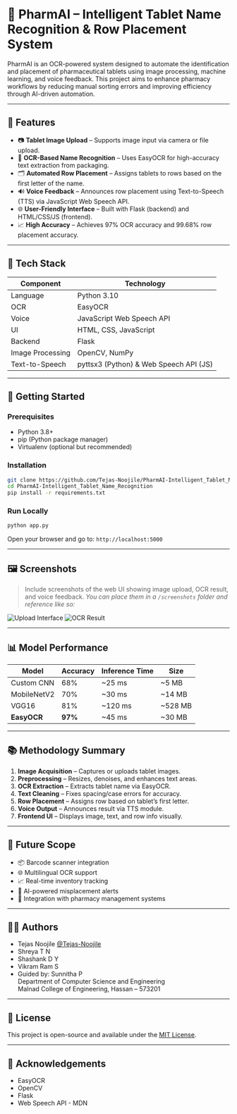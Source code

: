 
# 💊 PharmAI – Intelligent Tablet Name Recognition & Row Placement System

PharmAI is an OCR-powered system designed to automate the identification and placement of pharmaceutical tablets using image processing, machine learning, and voice feedback. This project aims to enhance pharmacy workflows by reducing manual sorting errors and improving efficiency through AI-driven automation.

---

## 📌 Features

- 📷 **Tablet Image Upload** – Supports image input via camera or file upload.
- 🧠 **OCR-Based Name Recognition** – Uses EasyOCR for high-accuracy text extraction from packaging.
- 🗂️ **Automated Row Placement** – Assigns tablets to rows based on the first letter of the name.
- 🔊 **Voice Feedback** – Announces row placement using Text-to-Speech (TTS) via JavaScript Web Speech API.
- 🌐 **User-Friendly Interface** – Built with Flask (backend) and HTML/CSS/JS (frontend).
- 📈 **High Accuracy** – Achieves 97% OCR accuracy and 99.68% row placement accuracy.

---

## 🧪 Tech Stack

| Component | Technology |
|----------|-------------|
| Language | Python 3.10 |
| OCR | EasyOCR |
| Voice | JavaScript Web Speech API |
| UI | HTML, CSS, JavaScript |
| Backend | Flask |
| Image Processing | OpenCV, NumPy |
| Text-to-Speech | pyttsx3 (Python) & Web Speech API (JS) |

---

## 🚀 Getting Started

### Prerequisites

- Python 3.8+
- pip (Python package manager)
- Virtualenv (optional but recommended)

### Installation

```bash
git clone https://github.com/Tejas-Noojile/PharmAI-Intelligent_Tablet_Name_Recognition.git
cd PharmAI-Intelligent_Tablet_Name_Recognition
pip install -r requirements.txt
```

### Run Locally

```bash
python app.py
```

Open your browser and go to: `http://localhost:5000`

---

## 🖼️ Screenshots

> Include screenshots of the web UI showing image upload, OCR result, and voice feedback.
> _You can place them in a `/screenshots` folder and reference like so:_

![Upload Interface](screenshots/upload.png)
![OCR Result](screenshots/result.png)

---

## 📊 Model Performance

| Model       | Accuracy | Inference Time | Size     |
|-------------|----------|----------------|----------|
| Custom CNN  | 68%      | ~25 ms         | ~5 MB    |
| MobileNetV2 | 70%      | ~30 ms         | ~14 MB   |
| VGG16       | 81%      | ~120 ms        | ~528 MB  |
| **EasyOCR** | **97%**  | ~45 ms         | ~30 MB   |

---

## 📚 Methodology Summary

1. **Image Acquisition** – Captures or uploads tablet images.
2. **Preprocessing** – Resizes, denoises, and enhances text areas.
3. **OCR Extraction** – Extracts tablet name via EasyOCR.
4. **Text Cleaning** – Fixes spacing/case errors for accuracy.
5. **Row Placement** – Assigns row based on tablet’s first letter.
6. **Voice Output** – Announces result via TTS module.
7. **Frontend UI** – Displays image, text, and row info visually.

---

## 🔮 Future Scope

- 📦 Barcode scanner integration
- 🌐 Multilingual OCR support
- 📈 Real-time inventory tracking
- 🤖 AI-powered misplacement alerts
- 💾 Integration with pharmacy management systems

---

## 👨‍💻 Authors

- Tejas Noojile [@Tejas-Noojile](https://github.com/Tejas-Noojile)
- Shreya T N
- Shashank D Y
- Vikram Ram S  
- Guided by: Sunnitha P  
  Department of Computer Science and Engineering  
  Malnad College of Engineering, Hassan – 573201

---

## 📄 License

This project is open-source and available under the [MIT License](LICENSE).

---

## 🙌 Acknowledgements

- EasyOCR
- OpenCV
- Flask
- Web Speech API - MDN
